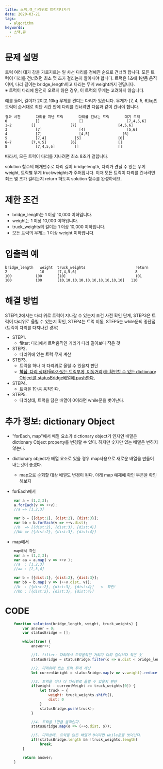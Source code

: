 ```yaml
---
title: 스택,큐_다리위로 트럭지나가기
date: 2020-03-21
tags:
  - algorithm
keywords:
  - 스택,큐
---
```

# 문제 설명
트럭 여러 대가 강을 가로지르는 일 차선 다리를 정해진 순으로 건너려 합니다. 
모든 트럭이 다리를 건너려면 최소 몇 초가 걸리는지 알아내야 합니다. 
트럭은 1초에 1만큼 움직이며, 다리 길이는 bridge_length이고 다리는 무게 weight까지 견딥니다.  
※ 트럭이 다리에 완전히 오르지 않은 경우, 이 트럭의 무게는 고려하지 않습니다.

예를 들어, 길이가 2이고 10kg 무게를 견디는 다리가 있습니다. 무게가 [7, 4, 5, 6]kg인 트럭이 순서대로 최단 시간 안에 다리를 건너려면 다음과 같이 건너야 합니다.

```
경과 시간	    다리를 지난 트럭	    다리를 건너는 트럭	     대기 트럭
0	          []	              []	                [7,4,5,6]
1~2	        []	              [7]	                [4,5,6]
3	          [7]	              [4]	                [5,6]
4	          [7]	              [4,5]	              [6]
5	          [7,4]	            [5]	                [6]
6~7	        [7,4,5]	          [6]	                []
8	          [7,4,5,6]	        []	                []
```
따라서, 모든 트럭이 다리를 지나려면 최소 8초가 걸립니다.

solution 함수의 매개변수로 다리 길이 bridgelength, 다리가 견딜 수 있는 무게 weight, 트럭별 무게 truckweights가 주어집니다. 이때 모든 트럭이 다리를 건너려면 최소 몇 초가 걸리는지 return 하도록 solution 함수를 완성하세요.

# 제한 조건
* bridge_length는 1 이상 10,000 이하입니다.
* weight는 1 이상 10,000 이하입니다.
* truck_weights의 길이는 1 이상 10,000 이하입니다.
* 모든 트럭의 무게는 1 이상 weight 이하입니다.

# 입출력 예
```
bridge_length	weight	truck_weights	                    return
2	            10	    [7,4,5,6]	                        8
100	          100	    [10]	                            101
100	          100	    [10,10,10,10,10,10,10,10,10,10]	  110
```

# 해결 방법 
STEP1,2에서는 다리 위로 트럭이 지나갈 수 있는지 조건 사전 확인 단계, STEP3은 트럭이 다리위로 올릴 수 있는지 확인, STEP4는 트럭 이동, STEP5는 while문의 종단점(트럭이 다리를 다지나간 경우)

* STEP1.
    - filter: 다리에서 트럭움직인 거리가 다리 길이보다 작은 것
* STEP2.
    - 다리위에 있는 트럭 무게 계산
* STEP3.
    - 트럭을 하나 더 다리위로 올릴 수 있을지 판단
    - <u>**핵심**: 다리 상태(올라가있는 트럭부게, 이동거리)를 확인할 수 있는 dictionary Object를 statusBridge배열에 push한다.</u>
* STEP4.
    - 트럭을 1만큼 움직인다.
* STEP5.
    - 다리상태, 트럭을 담은 배열이 0이라면 while문을 벗어난다. 

# 추가 정보: dictionary Object
* "forEach, map"에서 배열 요소가 dictionary object가 인자인 배열은 dictionary Object property를 변경할 수 있다.
하지만 숫자만 있는 배열은 변하지 않는다. 
* dictionary object가 배열 요소로 있을 경우 map사용으로 새로운 배열을 만들어 내는것이 좋겠다. 
    - map으로 순회할 대상 배열도 변경이 된다. 아래 map 예제에 확인 부분을 확인해보자

* forEach에서 
```js
    var a = [1,2,3];
    a.forEach(v => ++v);
    //a => [1,2,3]

    var b = [{dist:1}, {dist:2}, {dist:3}];
    var bb = b.forEach(v => ++v.dist);
    //b  => [{dist:2}, {dist:3}, {dist:4}]
    //bb => [{dist:2}, {dist:3}, {dist:4}]
```

* map에서 
```js
    map에서 확인
    var a = [1,2,3];
    var aa = a.map( v => ++v );
    //a  : [1,2,3]
    //aa : [2,3,4]

    var b = [{dist:1}, {dist:2}, {dist:3}];
    var bb = b.map( v => (++v.dist, v));
    //b  : [{dist:2}, {dist:3}, {dist:4}]   <- 확인!
    //bb : [{dist:2}, {dist:3}, {dist:4}]
```

# CODE
```js
    function solution(bridge_length, weight, truck_weights) {
        var answer = 0;
        var statusBridge = [];

        while(true) {
            answer++;

            //1. filter: 다리에서 트럭움직인 거리가 다리 길이보다 작은 것
            statusBridge = statusBridge.filter(o => o.dist < bridge_length);

            //2. 다리위에 있는 트럭 무게 계산
            let currentWeight = statusBridge.map(v => v.weight).reduce((p, c) => p + c, 0);

            //3. 트럭을 하나 더 다리위로 올릴 수 있을지 판단
            if(weight - currentWeight >= truck_weights[0]) {
                let truck = {
                    weight: truck_weights.shift(),
                    dist: 0
                }
                statusBridge.push(truck);
            }

            //4. 트럭을 1만큼 움직인다.
            statusBridge.map(o => (++o.dist, o));

            //5. 다리상태, 트럭을 담은 배열이 0이라면 while문을 벗어난다. 
            if(!statusBridge.length && !truck_weights.length)
                break;
        }

        return answer;
    }
```

